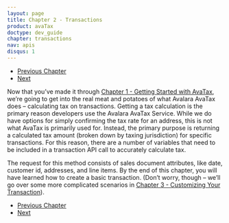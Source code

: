 ```yaml
---
layout: page
title: Chapter 2 - Transactions
product: avaTax
doctype: dev_guide
chapter: transactions
nav: apis
disqus: 1
---
```


<ul class="pager">
  <li class="previous"><a href="/avatax/dev-guide/getting-started-with-avatax/"><i class="glyphicon glyphicon-chevron-left"></i>Previous Chapter</a></li>
  <li class="next"><a href="/avatax/dev-guide/transactions/simple-transaction/">Next<i class="glyphicon glyphicon-chevron-right"></i></a></li>
</ul>

Now that you’ve made it through <a class="dev-guide-link" href="/avatax/dev-guide/getting-started-with-avatax/">Chapter 1 - Getting Started with AvaTax</a>, we’re going to get into the real meat and potatoes of what Avalara AvaTax does – calculating tax on transactions. Getting a tax calculation is the primary reason developers use the Avalara AvaTax Service. While we do have options for simply confirming the tax rate for an address, this is not what AvaTax is primarily used for. Instead, the primary purpose is returning a calculated tax amount (broken down by taxing jurisdiction) for specific transactions. For this reason, there are a number of variables that need to be included in a transaction API call to accurately calculate tax.

The request for this method consists of sales document attributes, like date, customer id, addresses, and line items. By the end of this chapter, you will have learned how to create a basic transaction. (Don’t worry, though – we’ll go over some more complicated scenarios in <a class="dev-guide-link" href="/avatax/dev-guide/customizing-transaction/">Chapter 3 - Customizing Your Transaction</a>).



<ul class="pager">
  <li class="previous"><a href="/avatax/dev-guide/getting-started-with-avatax/"><i class="glyphicon glyphicon-chevron-left"></i>Previous Chapter</a></li>
  <li class="next"><a href="/avatax/dev-guide/transactions/simple-transaction/">Next<i class="glyphicon glyphicon-chevron-right"></i></a></li>
</ul>